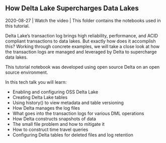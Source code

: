 ## How Delta Lake Supercharges Data Lakes

2020-08-27 | Watch the video | This folder contains the notebooks used in this tutorial.

Delta Lake’s transaction log brings high reliability, performance, and ACID compliant transactions to data lakes. But exactly how does it accomplish this? Working through concrete examples, we will take a close look at how the transaction logs are managed and leveraged by Delta to supercharge data lakes.

This tutorial notebook was developed using open source Delta on an open source environment.

In this tech talk you will learn:
- Enabling and configuring OSS Delta Lake
- Creating Delta Lake tables
- Using history() to view metadata and table versioning
- How Delta manages the log files
- What goes into the transaction logs for various DML operations
- How Delta constructs snapshots of data
- The small file problem and how to mitigate it
- How to construct time travel queries
- Configuring Delta tables for deleted files and log retention

